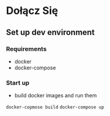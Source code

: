 # Dołącz Się

## Set up dev environment

### Requirements

* docker
* docker-compose

### Start up

* build docker images and run them

`docker-copmose build`
`docker-compose up`
